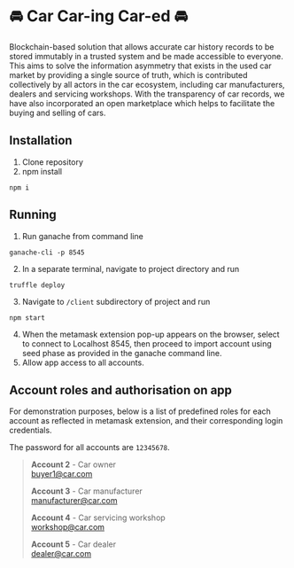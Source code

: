 # 🚘 Car Car-ing Car-ed 🚘
Blockchain-based solution that allows accurate car history records to be stored immutably in a trusted system and be made accessible to everyone. This aims to solve the information asymmetry that exists in the used car market by providing a single source of truth, which is contributed collectively by all actors in the car ecosystem, including car manufacturers, dealers and servicing workshops. With the transparency of car records, we have also incorporated an open marketplace which helps to facilitate the buying and selling of cars.

## Installation 
1. Clone repository
2. npm install
```
npm i
```

## Running
1. Run ganache from command line
```
ganache-cli -p 8545
```
2. In a separate terminal, navigate to project directory and run 
```
truffle deploy
```
3. Navigate to `/client` subdirectory of project and run
```
npm start
```
4. When the metamask extension pop-up appears on the browser, select to connect to Localhost 8545, then proceed to import account using seed phase as provided in the ganache command line.
5. Allow app access to all accounts.

## Account roles and authorisation on app
For demonstration purposes, below is a list of predefined roles for each account as reflected in metamask extension, and their corresponding login credentials.

The password for all accounts are `12345678`.

> **Account 2** - Car owner  
> buyer1@car.com
> 
> **Account 3** - Car manufacturer  
> manufacturer@car.com  
> 
> **Account 4** - Car servicing workshop  
> workshop@car.com  
>
> **Account 5** - Car dealer  
> dealer@car.com
